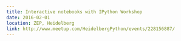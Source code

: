 ```yaml
---
title: Interactive notebooks with IPython Workshop
date: 2016-02-01
location: ZEP, Heidelberg
link: http://www.meetup.com/HeidelbergPython/events/228156887/
---
```

